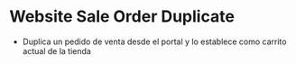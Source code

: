 Website Sale Order Duplicate
============================

- Duplica un pedido de venta desde el portal y lo establece como carrito actual de la tienda
